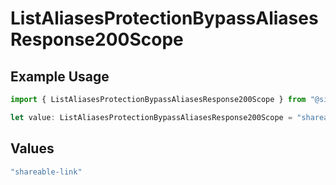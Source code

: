 # ListAliasesProtectionBypassAliasesResponse200Scope

## Example Usage

```typescript
import { ListAliasesProtectionBypassAliasesResponse200Scope } from "@simplesagar/vercel/models/listaliasesop.js";

let value: ListAliasesProtectionBypassAliasesResponse200Scope = "shareable-link";
```

## Values

```typescript
"shareable-link"
```